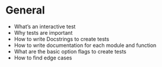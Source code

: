 # General
 - What’s an interactive test  
 - Why tests are important  
 - How to write Docstrings to create tests  
 - How to write documentation for each module and function  
 - What are the basic option flags to create tests  
 - How to find edge cases  
